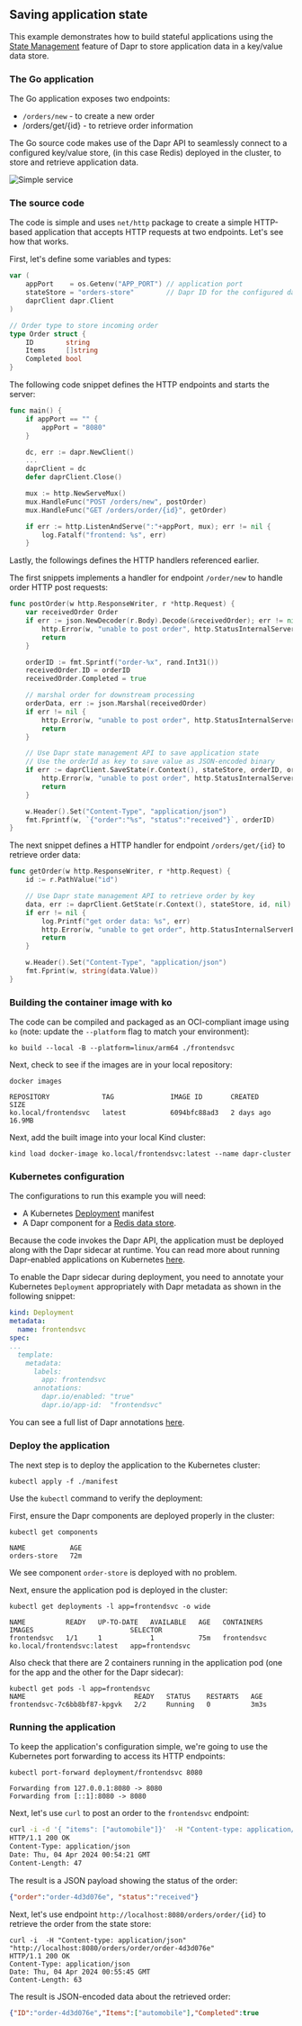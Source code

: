 ## Saving application state

This example demonstrates how to build stateful applications using the [State Management](https://docs.dapr.io/developing-applications/building-blocks/state-management/) feature of Dapr to store application data in a key/value data store. 

### The Go application

The Go application exposes two endpoints:
* `/orders/new` - to create a new order
* /orders/get/{id} - to retrieve order information

The Go source code makes use of the Dapr API to seamlessly connect to a configured key/value store, (in this case Redis) deployed in the cluster, to store and retrieve application data.

![Simple service](./01-dapr-datastore.png)


### The source code

The code is simple and uses `net/http` package to create a simple HTTP-based application that accepts HTTP requests at two endpoints. Let's see how that works.

First, let's define some variables and types:

```go
var (
	appPort    = os.Getenv("APP_PORT") // application port
	stateStore = "orders-store"        // Dapr ID for the configured data store
	daprClient dapr.Client
)

// Order type to store incoming order
type Order struct {
	ID        string
	Items     []string
	Completed bool
}
```

The following code snippet defines the HTTP endpoints and starts the server:

```go
func main() {
	if appPort == "" {
		appPort = "8080"
	}

	dc, err := dapr.NewClient()
	...
	daprClient = dc
	defer daprClient.Close()

	mux := http.NewServeMux()
	mux.HandleFunc("POST /orders/new", postOrder)
	mux.HandleFunc("GET /orders/order/{id}", getOrder)

	if err := http.ListenAndServe(":"+appPort, mux); err != nil {
		log.Fatalf("frontend: %s", err)
	}
```

Lastly, the followings defines the HTTP handlers referenced earlier. 

The first snippets implements a handler for endpoint `/order/new` to handle order HTTP post requests:

```go
func postOrder(w http.ResponseWriter, r *http.Request) {
	var receivedOrder Order
	if err := json.NewDecoder(r.Body).Decode(&receivedOrder); err != nil {
		http.Error(w, "unable to post order", http.StatusInternalServerError)
		return
	}

	orderID := fmt.Sprintf("order-%x", rand.Int31())
	receivedOrder.ID = orderID
	receivedOrder.Completed = true

	// marshal order for downstream processing
	orderData, err := json.Marshal(receivedOrder)
	if err != nil {
		http.Error(w, "unable to post order", http.StatusInternalServerError)
		return
	}

	// Use Dapr state management API to save application state
	// Use the orderId as key to save value as JSON-encoded binary
	if err := daprClient.SaveState(r.Context(), stateStore, orderID, orderData, nil); err != nil {
		http.Error(w, "unable to post order", http.StatusInternalServerError)
		return
	}

	w.Header().Set("Content-Type", "application/json")
	fmt.Fprintf(w, `{"order":"%s", "status":"received"}`, orderID)
}
```

The next snippet defines a HTTP handler for endpoint `/orders/get/{id}` to retrieve order data:

```go
func getOrder(w http.ResponseWriter, r *http.Request) {
	id := r.PathValue("id")

	// Use Dapr state management API to retrieve order by key
	data, err := daprClient.GetState(r.Context(), stateStore, id, nil)
	if err != nil {
		log.Printf("get order data: %s", err)
		http.Error(w, "unable to get order", http.StatusInternalServerError)
		return
	}

	w.Header().Set("Content-Type", "application/json")
	fmt.Fprint(w, string(data.Value))
}
```


### Building the container image with ko
The code can be compiled and packaged as an OCI-compliant image using `ko` (note: update the `--platform` flag to match your environment):

```
ko build --local -B --platform=linux/arm64 ./frontendsvc
```

Next, check to see if the images are in your local repository:

```
docker images

REPOSITORY             TAG              IMAGE ID       CREATED         SIZE
ko.local/frontendsvc   latest           6094bfc88ad3   2 days ago      16.9MB
```

Next, add the built image into your local Kind cluster:

```
kind load docker-image ko.local/frontendsvc:latest --name dapr-cluster
```
### Kubernetes configuration

The configurations to run this example you will need:
* A Kubernetes [Deployment](./manifest/frontend.yaml) manifest 
* A Dapr component for a [Redis data store](./manifest/redis-store.yaml).

Because the code invokes the Dapr API, the application must be deployed along with the Dapr sidecar at runtime. You can read more about running Dapr-enabled applications on Kubernetes [here](https://docs.dapr.io/operations/hosting/kubernetes/).

To enable the Dapr sidecar during deployment, you need to annotate your Kubernetes `Deployment` appropriately with Dapr metadata as shown in the following snippet:

```yaml
kind: Deployment
metadata:
  name: frontendsvc
spec:
...
  template:
    metadata:
      labels:
        app: frontendsvc
      annotations:
        dapr.io/enabled: "true"
        dapr.io/app-id:  "frontendsvc"
```

You can see a full list of Dapr annotations [here](https://docs.dapr.io/reference/arguments-annotations-overview/).

### Deploy the application
The next step is to deploy the application to the Kubernetes cluster:

```
kubectl apply -f ./manifest
```

Use the `kubectl` command to verify the deployment:

First, ensure the Dapr components are deployed properly in the cluster:

```
kubectl get components

NAME           AGE
orders-store   72m
```

We see component `order-store` is deployed with no problem.

Next, ensure the application pod is deployed in the cluster:

```
kubectl get deployments -l app=frontendsvc -o wide

NAME          READY   UP-TO-DATE   AVAILABLE   AGE   CONTAINERS    IMAGES                        SELECTOR
frontendsvc   1/1     1            1           75m   frontendsvc   ko.local/frontendsvc:latest   app=frontendsvc
```

Also check that there are 2 containers running in the application pod (one for the app and the other for the Dapr sidecar):

```
kubectl get pods -l app=frontendsvc
NAME                           READY   STATUS    RESTARTS   AGE
frontendsvc-7c6bb8bf87-kpgvk   2/2     Running   0          3m3s
```

### Running the application
To keep the application's configuration simple, we're going to use the Kubernetes port forwarding to access its HTTP endpoints:

```
kubectl port-forward deployment/frontendsvc 8080

Forwarding from 127.0.0.1:8080 -> 8080
Forwarding from [::1]:8080 -> 8080
```

Next, let's use `curl` to post an order to the `frontendsvc` endpoint:

```bash
curl -i -d '{ "items": ["automobile"]}'  -H "Content-type: application/json" "http://localhost:8080/orders/new"
HTTP/1.1 200 OK
Content-Type: application/json
Date: Thu, 04 Apr 2024 00:54:21 GMT
Content-Length: 47
```

The result is a JSON payload showing the status of the order: 

```json
{"order":"order-4d3d076e", "status":"received"}
```

Next, let's use endpoint `http://localhost:8080/orders/order/{id}` to retrieve the order from the state store:

```
curl -i  -H "Content-type: application/json" "http://localhost:8080/orders/order/order-4d3d076e"
HTTP/1.1 200 OK
Content-Type: application/json
Date: Thu, 04 Apr 2024 00:55:45 GMT
Content-Length: 63
```

The result is JSON-encoded data about the retrieved order:

```json
{"ID":"order-4d3d076e","Items":["automobile"],"Completed":true
```